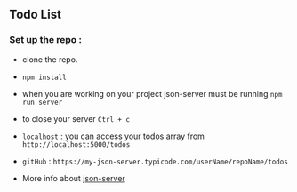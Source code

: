 ## Todo List

### Set up the repo :

- clone the repo.
- `npm install` 
- when you are working on your project json-server must be running   `npm run server`
- to close your server `Ctrl + c`
- `localhost` : you can access your todos array from `http://localhost:5000/todos`
- `gitHub` : `https://my-json-server.typicode.com/userName/repoName/todos`


- More info about 
[json-server](https://www.npmjs.com/package/json-server)


